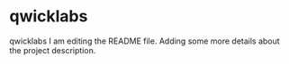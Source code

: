 # qwicklabs
qwicklabs
I am editing the README file. Adding some more details about the project description.

